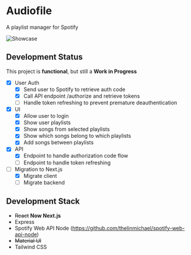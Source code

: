 # Audiofile

A playlist manager for Spotify

![Showcase](https://user-images.githubusercontent.com/57713705/179369123-44828584-5ea1-4676-8fbf-5341b56f05fd.PNG)

## Development Status

This project is **functional**, but still a **Work in Progress**

- [x] User Auth
  - [x] Send user to Spotify to retrieve auth code
  - [x] Call API endpoint /authorize and retrieve tokens
  - [ ] Handle token refreshing to prevent premature deauthentication
- [x] UI
  - [x] Allow user to login
  - [x] Show user playlists
  - [x] Show songs from selected playlists
  - [x] Show which songs belong to which playlists
  - [x] Add songs between playlists
- [x] API
  - [x] Endpoint to handle authorization code flow
  - [ ] Endpoint to handle token refreshing
- [ ] Migration to Next.js
  - [x] Migrate client
  - [ ] Migrate backend

## Development Stack

- ~~React~~ **Now Next.js**
- Express
- Spotify Web API Node (<https://github.com/thelinmichael/spotify-web-api-node>)
- ~~Material UI~~
- Tailwind CSS
